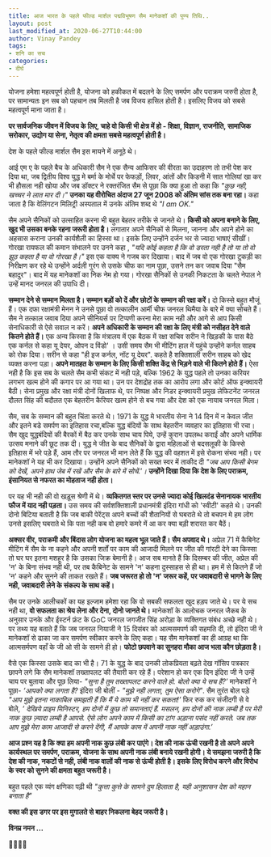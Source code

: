 ```yaml
---
title: आज भारत के पहले फील्ड मार्शल पद्मविभूषण सैम मानेकशॉ की पुण्य तिथि..
layout: post
last_modified_at: 2020-06-27T10:44:00
author: Vinay Pandey
tags:
- शनि का सच
categories:
- दीर्घ
---
```

योजना हमेशा महत्वपूर्ण होती है, 
योजना को हकीकत में बदलने के लिए समर्पण और पराक्रम जरुरी होता है,
पर सामान्यतः इन सब को पहचान तब मिलती है जब विजय हासिल होती है। इसलिए विजय को सबसे महत्वपूर्ण माना जाता है।

**पर सार्वजनिक जीवन में विजय के लिए, चाहे वो किसी भी क्षेत्र में हो - शिक्षा, विज्ञान, राजनीति, सामाजिक सरोकार, उद्योग या सेना, नेतृत्व की क्षमता सबसे महत्वपूर्ण होती है।**

देश के पहले फील्ड मार्शल सैम इस मायने में अनूठे थे।

आई एम ए के पहले बैच के अधिकारी सैम ने एक सैन्य आफिसर की वीरता का उदाहरण तो तभी पेश कर दिया था, जब द्वितीय विश्व युद्ध मे बर्मा के मोर्चे पर फेफड़ों, लिवर, आंतों और किडनी में सात गोलियां खा कर भी हौसला नही खोया और जब डॉक्टर ने रक्तरंजित सैम से पूछा कि क्या हुआ तो कहा कि *"कुछ नही, खच्चर ने लात मार दी।"* **उनका यह वीरोचित अंदाज 27 जून 2008 को अंतिम सांस तक बना रहा।** कहा जाता है कि वेलिंगटन मिलिट्री अस्पताल में उनके अंतिम शब्द थे *"I am OK."*

सैम अपने सैनिकों को उत्साहित करना भी बहुत बेहतर तरीके से जानते थे। **किसी को अपना बनाने के लिए, खुद भी उसका बनके रहना जरूरी होता है।** लगातार अपने सैनिकों से मिलना,  जानना और अपने होने का अहसास कराना उनकी कार्यशैली का हिस्सा था। इसके लिए उन्होंने दर्जन भर से ज्यादा भाषाएं सीखीं। गोरखा रायफल की कमान संभालने पर उनने कहा , *"यदि कोई कहता है कि वो डरता नही है तो या तो वो झूठ कहता है या वो गोरखा है।"* इस एक वाक्य ने गजब कर दिखाया। बाद में जब वो एक गोरखा टुकड़ी का निरीक्षण कर रहे थे उन्होंने अर्दली गुरंग से उसके चीफ का नाम पूछा, उसने तन कर जवाब दिया "सैम बहादुर"। बाद में यह मानेकशॉ का निक नेम हो गया। गोरखा सैनिकों से उनकी निकटता के चलते नेपाल ने उन्हें मानद जनरल की उपाधि दी।

**सम्मान देने से सम्मान मिलता है। सम्मान बड़ों को दें और छोटों के सम्मान की रक्षा करें।** दो किस्से बहुत मौजूं हैं। एक दफा रक्षामंत्री मेनन ने उनसे पूछा वो तत्कालीन आर्मी चीफ जनरल थिमैया के बारे में क्या सोचते हैं। सैम ने तत्काल जवाब दिया अपने सीनियर्स पर टिप्पणी करना मेरा काम नही और आगे से आप किसी सेनाधिकारी से ऐसे सवाल न करें। **अपने अधिकारी के सम्मान की रक्षा के लिए मंत्री को नसीहत देने वाले कितने होते हैं।** एक अन्य किस्सा है कि मंत्रालय में एक बैठक में रक्षा सचिव सरीन ने खिड़की के पास बैठे एक कर्नल से कहा यू देयर, ओपन द विंडो' । उसी समय सैम भी मीटिंग हाल में पहुंचे उन्होंने कर्नल साहब को रोक दिया। सरीन से कहा "ही इज कर्नल, नॉट यू देयर". कहते है शक्तिशाली सरीन साहब को खेद व्यक्त करना पड़ा। **अपने मातहत के सम्मान के लिए किसी शक्ति केंद्र से भिड़ने वाले भी कितने होते हैं।** ऐसा नही है कि इस सब के चलते सैम कभी संकट में नही पड़े, बल्कि 1962 के युद्ध पहले तो उनका करियर लगभग खत्म होने की कगार पर आ गया था। उन पर देशद्रोह तक का आरोप लगा और कोर्ट ऑफ इन्क्वायरी बैठी। सेना प्रमुख और रक्षा मंत्री दोनों खिलाफ थे, पर निष्पक्ष और निडर इन्क्वायरी प्रमुख लेफिटनेंट जनरल दौलत सिंह की बदौलत एक बेहतरीन कैरियर खत्म होने से बच गया और देश को एक नायाब जनरल मिला। 

सैम, सब के सम्मान की बहुत चिंता करते थे। 1971 के युद्ध मे भारतीय सेना ने 14 दिन में न केवल जीत और इतने बडे समर्पण का इतिहास रचा,बल्कि युद्ध बंदियों के साथ बेहतरीन व्यवहार का इतिहास भी रचा। सैम खुद युद्धबंदियों की बैरकों में बैठ कर उनके साथ चाय पिये, उन्हें कुरान उपलब्ध कराईं और अपने धार्मिक उत्सव मनाने की छूट तक दी।  युद्ध मे जीत के बाद सैनिकों के द्वारा महिलाओं से बदसलूकी के किस्से इतिहास में भरे पड़े हैं, आम तौर पर जनरल भी मान लेते हैं कि युद्ध की वहशत में इसे रोकना संभव नही। पर मानेकशॉ  ने यह भी कर दिखाया। उन्होंने अपने सैनिकों को सख्त स्वर में ताकीद दी *"जब आप किसी बेगम को देखें, अपने हाथ जेब में रखें और सैम के बारे में सोचें.'।* **उन्होंने दिखा दिया कि देश के लिए पराक्रम, इंसानियत से नफरत का मोहताज नही होता।**

पर यह भी नही की वो खड़ूस श्रेणी में थे। **व्यकितगत स्तर पर उनसे ज्यादा कोई खिलदंड सेनानायक भारतीय फौज में याद नही पड़ता।** उस समय की सर्वशक्तिशाली प्रधानमंत्री इंदिरा गांधी को 'स्वीटी' कहते थे। उनकी दोनो बिटिया बताती है कि जब बाकी पेरेंट्स अपने बच्चों की शैतानियों से घबराते थे तो बचपन मे हम लोग उनसे इसलिए घबराते थे  कि पता नही कब वो हमारे कमरे में आ कर क्या बड़ी शरारत कर बैठें। 

**अक्सर वीर, पराक्रमी और बिंदास लोग योजना का महत्व भूल जाते हैं। सैम अपवाद थे।** अप्रेल 71 में कैबिनेट मीटिंग में सैम के ना कहने और अपनी शर्तों पर काम की आजादी मिलने पर जीत की गांरटी देने का किस्सा तो घर घर इतना मशहूर है कि उसका जिक्र बेमानी है। आज सब मानते हैं कि दिसम्बर की जीत, अप्रेल की 'न' के बिना संभव नही थी, पर तब कैबिनेट के सामने 'न' कहना दुस्साहस से ही था। हम में से कितने हैं जो 'न' कहने और सुनने की ताकत रखते हैं। **जब जरूरत हो तो 'न' जरूर कहें, पर जवाबदारी से भागने के लिए नही, जवाबदारी लेने के संकल्प के साथ कहें।**

सैम पर उनके आलीचकों का यह इल्जाम हमेशा रहा कि वो सबकी सफलता खुद हड़प जाते थे। पर ये सच नही था, **वो सफलता का श्रेय लेना और देना, दोनो जानते थे।** मानेकशॉ के आलोचक जनरल जैकब के अनुसार उनके और ईस्टर्न  फ्रंट के GoC जनरल जगजीत सिंह अरोड़ा के व्यक्तिगत संबंध अच्छे नही थे। पर तथ्य यह बताते हैं कि जब जनरल नियाजी ने 15 दिसंबर को आत्मसमपर्ण की सहमति दी, तो इंदिरा जी ने मानेकशॉ से ढाका जा कर समर्पण स्वीकार करने के लिए कहा। यह सैम मानेकशॉ का ही आग्रह था कि आत्मसर्मपण वहाँ के जी ओ सी के सामने ही हो। **फोटो छपवाने का सुनहरा मौका आज भला कौन छोड़ता है।** 

वैसे एक किस्सा उसके बाद का भी है। 71 के युद्ध के बाद उनकी लोकप्रियता बढ़ते देख गॉसिप पत्रकार छापने लगे कि सैम मानेकशॉ तख्तापलट की तैयारी कर रहे हैं। परेशान हो कर एक दिन इंदिरा जी ने उन्हें चाय पर बुलाया और पूछ लिया- *"सुना है तुम तख्तापलट करने वाले हो. बोलो क्या ये सच है?’*  मानेकशॉ ने पूछा- *‘आपको क्या लगता है?* इंदिरा जी बोलीं - *"मुझे नही लगता, तुम ऐसा करोगे"*. सैम तुरंत बोल पड़े  *"आप मुझे इतना नाकाबिल समझती हैं कि मैं ये काम भी नहीं कर सकता!’* फिर रुक कर संजीदगी से वे बोले, *’ देखिये प्राइम मिनिस्टर, हम दोनों में कुछ तो समानताएं हैं. मसलन, हम दोनों की नाक लम्बी है पर मेरी नाक कुछ ज़्यादा लम्बी है आपसे. ऐसे लोग अपने काम में किसी का टांग अड़ाना पसंद नहीं करते. जब तक आप मुझे मेरा काम आजादी से करने देंगी, मैं आपके काम में अपनी नाक नहीं अड़ाउंगा.’*

**आज प्रश्न यह है कि क्या हम अपनी नाक कुछ लंबी कर पाएंगे।  देश की नाक ऊंची रखनी है तो अपने अपने कार्यस्थल पर समर्पण, पराक्रम, योजना के साथ अपनी नाक लंबी बनाये रखनी होगी। ये समझना जरुरी है कि देश की नाक, नकटों से नही, लंबी नाक वालों की नाक से ऊंची होती है। इसके लिए विरोध करने और विरोध के स्वर को सुनने की क्षमता बहुत जरूरी है।**

बहुत पहले एक व्यंग क्षणिका पढ़ी थी 
*"कुत्ता कुत्ते के सामने दुम हिलाता है,*
*यही अनुशासन देश को महान बनाता है"*

**वक्त की इस डगर पर इस मुगालते से बाहर निकलना बेहद जरूरी है।**

**विनम्र नमन ...**

🙏🌷🌷🙏


